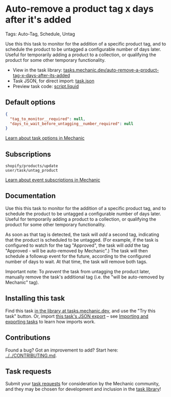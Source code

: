 # Auto-remove a product tag x days after it's added

Tags: Auto-Tag, Schedule, Untag

Use this this task to monitor for the addition of a specific product tag, and to schedule the product to be untagged a configurable number of days later. Useful for temporarily adding a product to a collection, or qualifying the product for some other temporary functionality.

* View in the task library: [tasks.mechanic.dev/auto-remove-a-product-tag-x-days-after-its-added](https://tasks.mechanic.dev/auto-remove-a-product-tag-x-days-after-its-added)
* Task JSON, for direct import: [task.json](../../tasks/auto-remove-a-product-tag-x-days-after-its-added.json)
* Preview task code: [script.liquid](./script.liquid)

## Default options

```json
{
  "tag_to_monitor__required": null,
  "days_to_wait_before_untagging__number_required": null
}
```

[Learn about task options in Mechanic](https://learn.mechanic.dev/core/tasks/options)

## Subscriptions

```liquid
shopify/products/update
user/task/untag_product
```

[Learn about event subscriptions in Mechanic](https://learn.mechanic.dev/core/tasks/subscriptions)

## Documentation

Use this this task to monitor for the addition of a specific product tag, and to schedule the product to be untagged a configurable number of days later. Useful for temporarily adding a product to a collection, or qualifying the product for some other temporary functionality.

As soon as that tag is detected, the task will _add_ a second tag, indicating that the product is scheduled to be untagged. (For example, if the task is configured to watch for the tag "Approved", the task will _add_ the tag "Approved - will be auto-removed by Mechanic".) The task will then schedule a followup event for the future, according to the configured number of days to wait. At that time, the task will remove both tags.

Important note: To _prevent_ the task from untagging the product later, manually remove the task's additional tag (i.e. the "will be auto-removed by Mechanic" tag).

## Installing this task

Find this task [in the library at tasks.mechanic.dev](https://tasks.mechanic.dev/auto-remove-a-product-tag-x-days-after-its-added), and use the "Try this task" button. Or, import [this task's JSON export](../../tasks/auto-remove-a-product-tag-x-days-after-its-added.json) – see [Importing and exporting tasks](https://learn.mechanic.dev/core/tasks/import-and-export) to learn how imports work.

## Contributions

Found a bug? Got an improvement to add? Start here: [../../CONTRIBUTING.md](../../CONTRIBUTING.md).

## Task requests

Submit your [task requests](https://mechanic.canny.io/task-requests) for consideration by the Mechanic community, and they may be chosen for development and inclusion in the [task library](https://tasks.mechanic.dev/)!
